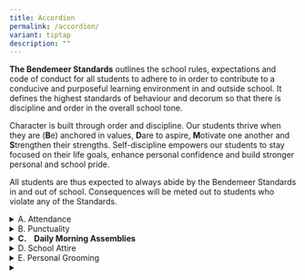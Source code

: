 ```yaml
---
title: Accordion
permalink: /accordion/
variant: tiptap
description: ""
---
```

<p><strong>The Bendemeer Standards</strong> outlines the school rules, expectations
and code of conduct for all students to adhere to in order to contribute
to a conducive and purposeful learning environment in and outside school.
It defines the highest standards of behaviour and decorum so that there
is discipline and order in the overall school tone.</p>
<p>Character is built through order and discipline. Our students thrive when
they are (<strong>B</strong>e) anchored in values, <strong>D</strong>are
to aspire, <strong>M</strong>otivate one another and <strong>S</strong>trengthen
their strengths. Self-discipline empowers our students to stay focused
on their life goals, enhance personal confidence and build stronger personal
and school pride.</p>
<p>All students are thus expected to always abide by the Bendemeer Standards
in and out of school. Consequences will be meted out to students who violate
any of the Standards.</p>
<p></p>
<div data-type="detailGroup" class="isomer-accordion isomer-accordion-white">
<details class="isomer-details">
<summary>A. Attendance</summary>
<div data-type="detailsContent" class="isomer-details-content">
<ul data-tight="true" class="tight">
<li>
<p>Any absenteeism for any school day, including Co-Curricular Activities
(CCAs), and/or school planned programmes must be accompanied by an official
medical certificate (MC) from a medical practitioner registered with the
Singapore Medical Association.</p>
</li>
<li>
<p>Parent/Guardian’s letter is only accepted for three days of absence per
semester.</p>
</li>
<li>
<p>Only a MC is allowed for student’s absence from any assessment (school-based
assessment or national examinations).</p>
</li>
<li>
<p>The MC or parent/guardian’s letter must be submitted within <u>one</u> day
upon return to school. The school reserves the right to request for any
documentation where required. Failing which, the student will obtain a
zero mark.</p>
</li>
<li>
<p>Any wilful absenteeism will be severely dealt with. Truancy is a serious
offence. Students who are absent without valid reasons will face serious
disciplinary consequences.</p>
</li>
<li>
<p>Students are not allowed to leave the school before his/her last period
ends.</p>
</li>
<li>
<p>In the event that a student is unwell during school hours, the School’s
administrative personnel will inform the student’s parent or legal guardian
to take him/her to see a medical doctor or home from school.</p>
</li>
<li>
<p>Students should not travel overseas during the school days. Written permission
must be sought from the Principal should there be a valid reason to. &nbsp;</p>
</li>
</ul>
</div>
</details>
<details class="isomer-details">
<summary>B. Punctuality</summary>
<div data-type="detailsContent" class="isomer-details-content">
<p>Punctuality reflects self-discipline and respect, and is critical to students’
academic achievement.</p>
<ul data-tight="true" class="tight">
<li>
<p>Students are expected to be present at the assembly area for our flag-raising
ceremony and attendance-taking at <em><u>7.30am sharp. </u></em>Table 1
reflects the assembly area for the school days. Those who are not present
at 7.30am are considered late.</p>
</li>
<li>
<p>Students are expected to be punctual for all school-related programmes
and activities, including lessons, assessments, CCA sessions and/or other
school-planned or facilitated activities in or outside school.</p>
</li>
<li>
<p>Students are expected to submit quality homework/tasks on time. Any delay
may result in consequences such as a reduction in marks.</p>
</li>
</ul>
</div>
</details>
<details class="isomer-details">
<summary><strong>C.&nbsp;&nbsp;&nbsp; Daily Morning Assemblies</strong>
</summary>
<div data-type="detailsContent" class="isomer-details-content">
<p>Our daily morning assemblies allow us to gather as a school community
to start the day right through the flag-raising, singing of our National
Anthem and recital of our Pledge.&nbsp;The morning music played at 7.23am
is a signal for students to make their way quickly to the assembly area,
if they are not there yet.</p>
<ul data-tight="true" class="tight">
<li>
<p>All students are expected to be present at the assembly for our flag-raising
ceremony and attendance-taking at <em><u>7.30am sharp</u></em>.</p>
</li>
<li>
<p>Monday Morning Assemblies:</p>
<ul data-tight="true" class="tight">
<li>
<p>Students are expected to be their full school uniform with school tie
for every Monday Morning Assembly.</p>
</li>
<li>
<p>Students must sing the School Song and recite the Student Bendemeerian
Code with pride and respect.</p>
</li>
<li>
<p>Students may only remove their school tie after Monday Morning Assembly
in their respective classrooms.</p>
</li>
</ul>
</li>
<li>
<p><strong>Students who are Singapore Citizens must sing the National Anthem and take the Pledge. Students will take the Pledge with the right fist placed over the heart. </strong>All
students must show respect and stand at attention during the flag-raising
ceremony where the National Anthem is being sung and the Pledge is being
recited, and when announcements are made, and attendance is being taken.</p>
</li>
</ul>
</div>
</details>
<details class="isomer-details">
<summary>D. School Attire</summary>
<div data-type="detailsContent" class="isomer-details-content">
<p>Wearing our school uniforms appropriately and neatly reflects commitment,
respect and a sense of belonging to the school community. Students are
expected to be presentable in our school attire to reflect personal and
school pride at all times.</p>
<p>&nbsp;</p>
<ul data-tight="true" class="tight">
<li>
<p><strong>Students are to wear the prescribed school uniform. Any modification to the uniform is not allowed.</strong>
</p>
</li>
<li>
<p>Students are expected to be in their full school uniform with school tie
for every Monday Morning Assembly, school events such as Speech &amp; Awards
Day, and any other events specified.</p>
</li>
<li>
<p>Students are expected to be properly attired and presentable in the school
full and half uniform at all times (except full school uniform for Monday
Morning Assemblies), with the exception of Physical Education (PE) lessons
and CCA sessions where the PE and CCA attires are permitted.&nbsp;</p>
</li>
<li>
<p>Only approved Class and CCA T-shirts may be worn on odd week Fridays and
even week Thursdays.</p>
</li>
<li>
<p>All school shirts/blouses and T-shirts are to be neatly tucked in at all
times, whether students are in and out of school. The only exception is
when students are having their PE lessons or sports CCA sessions.</p>
</li>
<li>
<p>Students are expected to change into half uniform immediately after their
PE lessons.</p>
</li>
<li>
<p>School bottoms (bermudas, pants, shorts and skirts) must be worn at the
waist. School bermudas and skirts must be at knee’s length while school
pants with the school belt must cover the ankles and cannot be tapered.</p>
</li>
<li>
<p>Students are expected to wear only 100% white socks that cover above the
ankles, and mainly white shoes for school. No other footwear is permitted
unless permission is sought through parents/guardian’s letter and supporting
medical documents from the Form Teacher(s) and Year Head on medical grounds.</p>
</li>
<li>
<p>Students who fail to meet the required standard of the school will be
required to rectify the problem before they are allowed to join in the
lesson.</p>
</li>
<li>
<p>Students are expected to come to school and return home in their school
uniform.</p>
</li>
</ul>
</div>
</details>
<details class="isomer-details">
<summary>E. Personal Grooming</summary>
<div data-type="detailsContent" class="isomer-details-content">
<p>Proper personal grooming fosters self-confidence and is critical to nurturing
one’s growing identity as a self-respecting and self-disciplined young
adult.</p>
<p>&nbsp;</p>
<ul data-tight="true" class="tight">
<li>
<p>Students are expected to be well-groomed at all times. This includes caring
for their personal hygiene, cleanliness and school attire.</p>
</li>
<li>
<p><strong>Male students must be clean-shaven and neat in appearance at all times.</strong>
</p>
</li>
<li>
<p>Spot checks on students’ school attire and personal grooming is conducted
every morning and at other appropriate times. Students who fail to comply
with the standards expected will face disciplinary consequences.</p>
</li>
<li>
<p>Students are to refer to <strong>Annex A</strong> for the <strong>Personal Grooming Standards</strong>.</p>
</li>
</ul>
</div>
</details>
<details class="isomer-details">
<summary></summary>
<div data-type="detailsContent" class="isomer-details-content">
<p></p>
</div>
</details>
</div>
<p></p>